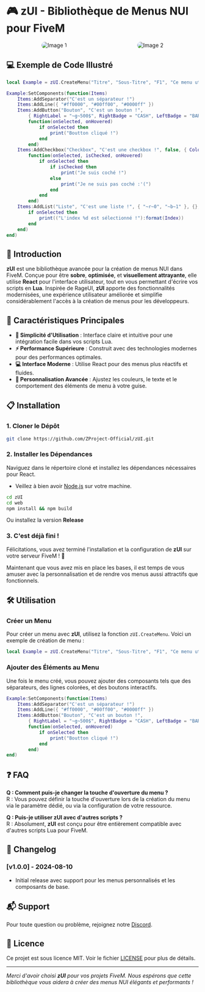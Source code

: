 # 🎮 **zUI - Bibliothèque de Menus NUI pour FiveM**

<div style="display: flex; justify-content: space-around;">
    <img src="https://i.imgur.com/mU2HFdM.png" alt="Image 1" style="border-radius: 1.5em"/>
    <img src="https://i.imgur.com/AUC6xgB.png" alt="Image 2" style="border-radius: 1.5em"/>
</div>


## 💻 Exemple de Code Illustré

```lua
local Example = zUI.CreateMenu("Titre", "Sous-Titre", "F1", "Ce menu utilise le zUI.")

Example:SetComponents(function(Items)
    Items:AddSeparator("C'est un séparateur !")
    Items:AddLine({ "#ff0000", "#00ff00", "#0000ff" })
    Items:AddButton("Bouton", "C'est un bouton !",
        { RightLabel = "~g~500$", RightBadge = "CASH", LeftBadge = "BARBER_ICON_A" },
        function(onSelected, onHovered)
            if onSelected then
                print("Boutton cliqué !")
            end
        end)
    Items:AddCheckbox("Checkbox", "C'est une checkbox !", false, { Color = "#0000ff" },
        function(onSelected, isChecked, onHovered)
            if onSelected then
                if isChecked then
                    print("Je suis coché !")
                else
                    print("Je ne suis pas coché :'(")
                end
            end
        end)
    Items:AddList("Liste", "C'est une liste !", { "~r~0", "~b~1" }, {}, function(onSelected, onHovered, Index)
        if onSelected then
            print(("L'index %d est sélectionné !"):format(Index))
        end
    end)
end)
```

## 🚀 **Introduction**

**zUI** est une bibliothèque avancée pour la création de menus NUI dans FiveM. Conçue pour être **sobre**, **optimisée**, et **visuellement attrayante**, elle utilise **React** pour l'interface utilisateur, tout en vous permettant d'écrire vos scripts en **Lua**. Inspirée de RageUI, **zUI** apporte des fonctionnalités modernisées, une expérience utilisateur améliorée et simplifie considérablement l'accès à la création de menus pour les développeurs.

## 🌟 **Caractéristiques Principales**

- **🔧 Simplicité d'Utilisation** : Interface claire et intuitive pour une intégration facile dans vos scripts Lua.
- **⚡ Performance Supérieure** : Construit avec des technologies modernes pour des performances optimales.
- **💻 Interface Moderne** : Utilise React pour des menus plus réactifs et fluides.
- **🎨 Personnalisation Avancée** : Ajustez les couleurs, le texte et le comportement des éléments de menu à votre guise.

## 📋 **Installation**

### 1. Cloner le Dépôt

```bash
git clone https://github.com/ZProject-Official/zUI.git
```

### 2. Installer les Dépendances

Naviguez dans le répertoire cloné et installez les dépendances nécessaires pour React.
- Veillez à bien avoir [Node.js](https://nodejs.org/fr) sur votre machine.

```bash
cd zUI
cd web
npm install && npm build
```
Ou installez la version **Release**

### 3. C'est déjà fini !

Félicitations, vous avez terminé l'installation et la configuration de **zUI** sur votre serveur FiveM ! 🚀

Maintenant que vous avez mis en place les bases, il est temps de vous amuser avec la personnalisation et de rendre vos menus aussi attractifs que fonctionnels.

## 🛠️ **Utilisation**

### Créer un Menu

Pour créer un menu avec **zUI**, utilisez la fonction `zUI.CreateMenu`. Voici un exemple de création de menu :

```lua
local Example = zUI.CreateMenu("Titre", "Sous-Titre", "F1", "Ce menu utilise le zUI.", "Url de votre bannière")
```

### Ajouter des Éléments au Menu

Une fois le menu créé, vous pouvez ajouter des composants tels que des séparateurs, des lignes colorées, et des boutons interactifs.

```lua
Example:SetComponents(function(Items)
    Items:AddSeparator("C'est un séparateur !")
    Items:AddLine({ "#ff0000", "#00ff00", "#0000ff" })
    Items:AddButton("Bouton", "C'est un bouton !",
        { RightLabel = "~g~500$", RightBadge = "CASH", LeftBadge = "BARBER_ICON_A" },
        function(onSelected, onHovered)
            if onSelected then
                print("Boutton cliqué !")
            end
        end)
end)
```

## ❓ **FAQ**

**Q : Comment puis-je changer la touche d'ouverture du menu ?**  
R : Vous pouvez définir la touche d'ouverture lors de la création du menu via le paramètre dédié, ou via la configuration de votre ressource.

**Q : Puis-je utiliser zUI avec d'autres scripts ?**  
R : Absolument, **zUI** est conçu pour être entièrement compatible avec d'autres scripts Lua pour FiveM.

## 📝 **Changelog**

### [v1.0.0] - 2024-08-10
- Initial release avec support pour les menus personnalisés et les composants de base.

## 📬 **Support**

Pour toute question ou problème, rejoignez notre [Discord](https://discord.gg/ZGzmkMd4rs).

## 📜 **Licence**

Ce projet est sous licence MIT. Voir le fichier [LICENSE](LICENSE) pour plus de détails.

---

*Merci d'avoir choisi **zUI** pour vos projets FiveM. Nous espérons que cette bibliothèque vous aidera à créer des menus NUI élégants et performants !*
